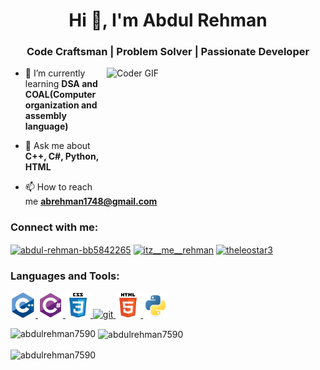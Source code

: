 <h1 align="center">Hi 👋, I'm Abdul Rehman</h1>
<h3 align="center">Code Craftsman | Problem Solver | Passionate Developer</h3>
<img align = "right" alt="Coder GIF" height=200 width=350 src="https://raw.githubusercontent.com/TheDudeThatCode/TheDudeThatCode/master/Assets/Designer.gif" />

- 🌱 I’m currently learning **DSA and COAL(Computer organization and assembly language)**

- 💬 Ask me about **C++, C#, Python, HTML**

- 📫 How to reach me **abrehman1748@gmail.com**

<h3 align="left">Connect with me:</h3>
<p align="left">
<a href="https://linkedin.com/in/abdul-rehman-bb5842265" target="blank"><img align="center" src="https://raw.githubusercontent.com/rahuldkjain/github-profile-readme-generator/master/src/images/icons/Social/linked-in-alt.svg" alt="abdul-rehman-bb5842265" height="30" width="40" /></a>
<a href="https://instagram.com/itz__me__rehman" target="blank"><img align="center" src="https://raw.githubusercontent.com/rahuldkjain/github-profile-readme-generator/master/src/images/icons/Social/instagram.svg" alt="itz__me__rehman" height="30" width="40" /></a>
<a href="https://www.hackerrank.com/theleostar3" target="blank"><img align="center" src="https://raw.githubusercontent.com/rahuldkjain/github-profile-readme-generator/master/src/images/icons/Social/hackerrank.svg" alt="theleostar3" height="30" width="40" /></a>
</p>

<h3 align="left">Languages and Tools:</h3>
<p align="left"> <a href="https://www.w3schools.com/cpp/" target="_blank" rel="noreferrer"> <img src="https://raw.githubusercontent.com/devicons/devicon/master/icons/cplusplus/cplusplus-original.svg" alt="cplusplus" width="40" height="40"/> </a> <a href="https://www.w3schools.com/cs/" target="_blank" rel="noreferrer"> <img src="https://raw.githubusercontent.com/devicons/devicon/master/icons/csharp/csharp-original.svg" alt="csharp" width="40" height="40"/> </a> <a href="https://www.w3schools.com/css/" target="_blank" rel="noreferrer"> <img src="https://raw.githubusercontent.com/devicons/devicon/master/icons/css3/css3-original-wordmark.svg" alt="css3" width="40" height="40"/> </a> <a href="https://git-scm.com/" target="_blank" rel="noreferrer"> <img src="https://www.vectorlogo.zone/logos/git-scm/git-scm-icon.svg" alt="git" width="40" height="40"/> </a> <a href="https://www.w3.org/html/" target="_blank" rel="noreferrer"> <img src="https://raw.githubusercontent.com/devicons/devicon/master/icons/html5/html5-original-wordmark.svg" alt="html5" width="40" height="40"/> </a> <a href="https://www.python.org" target="_blank" rel="noreferrer"> <img src="https://raw.githubusercontent.com/devicons/devicon/master/icons/python/python-original.svg" alt="python" width="40" height="40"/> </a> </p>

<p><img align="left" src="https://github-readme-stats.vercel.app/api/top-langs?username=abdulrehman7590&show_icons=true&locale=en&layout=compact" alt="abdulrehman7590" /></p>

<p>&nbsp;<img align="center" src="https://github-readme-stats.vercel.app/api?username=abdulrehman7590&show_icons=true&locale=en" alt="abdulrehman7590" /></p>

<p><img align="center" src="https://github-readme-streak-stats.herokuapp.com/?user=abdulrehman7590&" alt="abdulrehman7590" /></p>

